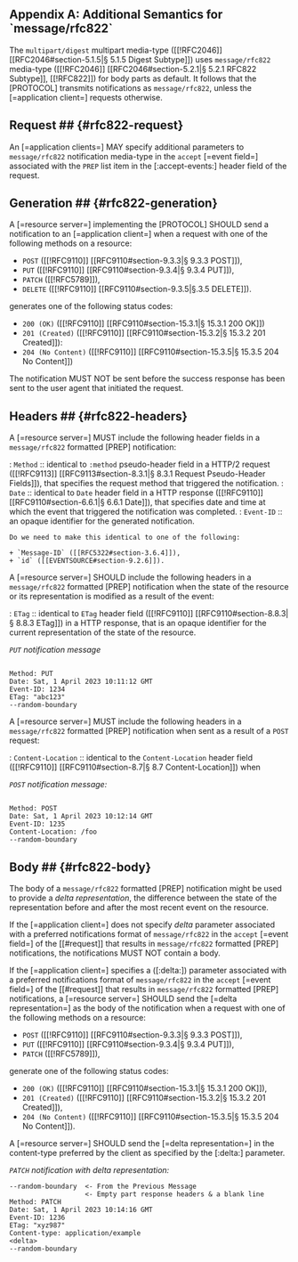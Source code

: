 <h2 id="rfc822-for-notifications">
  Appendix A: Additional Semantics for `message/rfc822`
</h2>

The `multipart/digest` multipart media-type ([[!RFC2046]] [[RFC2046#section-5.1.5|§ 5.1.5 Digest Subtype]]) uses `message/rfc822` media-type ([[!RFC2046]] [[RFC2046#section-5.2.1|§ 5.2.1 RFC822 Subtype]], [[!RFC822]]) for body parts as default. It follows that the [PROTOCOL] transmits notifications as `message/rfc822`, unless the [=application client=] requests otherwise.

## Request ## {#rfc822-request}

An [=application clients=] MAY specify additional parameters to `message/rfc822` notification media-type in the `accept` [=event field=] associated with the `PREP` list item in the [:accept-events:] header field of the request.

## Generation ## {#rfc822-generation}

A [=resource server=] implementing the [PROTOCOL] SHOULD send a notification to an [=application client=] when a request with one of the following methods on a resource:

+ `POST` ([[!RFC9110]] [[RFC9110#section-9.3.3|§ 9.3.3 POST]]),
+ `PUT` ([[!RFC9110]] [[RFC9110#section-9.3.4|§ 9.3.4 PUT]]),
+ `PATCH` ([[!RFC5789]]),
+ `DELETE` ([[!RFC9110]] [[RFC9110#section-9.3.5|§.3.5 DELETE]]).

generates one of the following status codes:

+ `200 (OK)` ([[!RFC9110]] [[RFC9110#section-15.3.1|§ 15.3.1 200 OK]])
+ `201 (Created)` ([[!RFC9110]] [[RFC9110#section-15.3.2|§ 15.3.2 201 Created]]):
+ `204 (No Content)` ([[!RFC9110]] [[RFC9110#section-15.3.5|§ 15.3.5 204 No Content]])

The notification MUST NOT be sent before the success response has been sent to the user agent that initiated the request.

## Headers ## {#rfc822-headers}

A [=resource server=] MUST include the following header fields in a `message/rfc822` formatted [PREP] notification:

: `Method`
:: identical to `:method` pseudo-header field in a HTTP/2 request ([[!RFC9113]] [[RFC9113#section-8.3.1|§ 8.3.1 Request Pseudo-Header Fields]]), that specifies the request method that triggered the notification.
: `Date`
:: identical to `Date` header field in a HTTP response ([[!RFC9110]] [[RFC9110#section-6.6.1|§ 6.6.1 Date]]), that specifies date and time at which the event that triggered the notification was completed.
: `Event-ID`
:: an opaque identifier for the generated notification.

  <div class="issue">

    Do we need to make this identical to one of the following:

    + `Message-ID` ([[RFC5322#section-3.6.4]]),
    + `id` ([[EVENTSOURCE#section-9.2.6]]).

  </div>

A [=resource server=] SHOULD include the following headers in a `message/rfc822` formatted [PREP] notification when the state of the resource or its representation is modified as a result of the event:

: `ETag`
:: identical to `ETag` header field ([[!RFC9110]] [[RFC9110#section-8.8.3|§ 8.8.3 ETag]]) in a HTTP response, that is an opaque identifier for the current representation of the state of the resource.

<div class="example">

<cite>`PUT` notification message

```http

Method: PUT
Date: Sat, 1 April 2023 10:11:12 GMT
Event-ID: 1234
ETag: "abc123"
--random-boundary
```

</div>

A [=resource server=] MUST include the following headers in a `message/rfc822` formatted [PREP] notification when sent as a result of a `POST` request:

: `Content-Location`
:: identical to the `Content-Location` header field ([[!RFC9110]] [[RFC9110#section-8.7|§ 8.7 Content-Location]]) when

<div class="example">

<cite>`POST` notification message:</cite>

```http

Method: POST
Date: Sat, 1 April 2023 10:12:14 GMT
Event-ID: 1235
Content-Location: /foo
--random-boundary
```

</div>

## Body ## {#rfc822-body}

The body of a `message/rfc822` formatted [PREP] notification might be used to provide a <dfn >delta representation</dfn>, the difference between the state of the representation before and after the most recent event on the resource.

If the [=application client=] does not specify <dfn data-dfn-type="http-header">delta</dfn> parameter associated with a preferred notifications format of `message/rfc822` in the `accept` [=event field=] of the [[#request]] that results in `message/rfc822` formatted [PREP] notifications, the notifications MUST NOT contain a body.

If the [=application client=] specifies a ([:delta:]) parameter associated with a preferred notifications format of `message/rfc822` in the `accept` [=event field=] of the [[#request]] that results in `message/rfc822` formatted [PREP] notifications, a [=resource server=] SHOULD send the [=delta representation=] as the body of the notification when a request with one of the following methods on a resource:

+ `POST` ([[!RFC9110]] [[RFC9110#section-9.3.3|§ 9.3.3 POST]]),
+ `PUT` ([[!RFC9110]] [[RFC9110#section-9.3.4|§ 9.3.4 PUT]]),
+ `PATCH` ([[!RFC5789]]),

generate one of the following status codes:

+ `200 (OK)` ([[!RFC9110]] [[RFC9110#section-15.3.1|§ 15.3.1 200 OK]]),
+ `201 (Created)` ([[!RFC9110]] [[RFC9110#section-15.3.2|§ 15.3.2 201 Created]]),
+ `204 (No Content)` ([[!RFC9110]] [[RFC9110#section-15.3.5|§ 15.3.5 204 No Content]]).

A [=resource server=] SHOULD send the [=delta representation=] in the content-type preferred by the client as specified by the [:delta:] parameter.

<!--
  If a `delta` parameter is not set in the `content-type` event field for the [[#notifications-response]], [=resource servers=] MUST provide a `Content-Type` header in each notification.
-->

<div class="example">

<cite>`PATCH` notification with delta representation:</cite>

```http
--random-boundary  <- From the Previous Message
                   <- Empty part response headers & a blank line
Method: PATCH
Date: Sat, 1 April 2023 10:14:16 GMT
Event-ID: 1236
ETag: "xyz987"
Content-type: application/example
<delta>
--random-boundary
```

</div>

